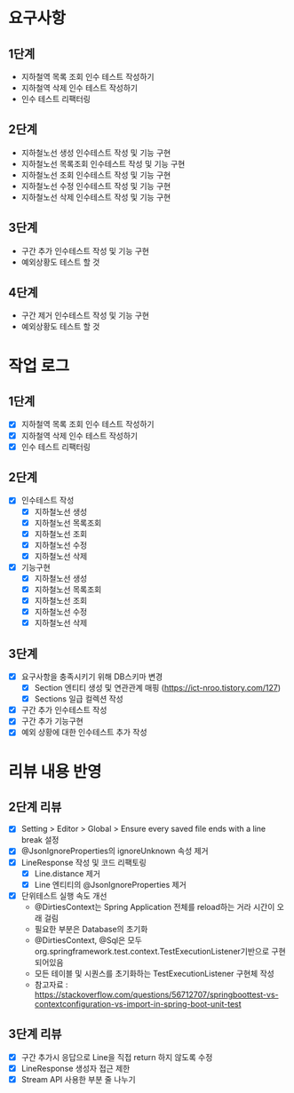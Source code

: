 # 요구사항 
## 1단계 
  - 지하철역 목록 조회 인수 테스트 작성하기
  - 지하철역 삭제 인수 테스트 작성하기
  - 인수 테스트 리팩터링
## 2단계
  - 지하철노선 생성 인수테스트 작성 및 기능 구현
  - 지하철노선 목록조회 인수테스트 작성 및 기능 구현
  - 지하철노선 조회 인수테스트 작성 및 기능 구현
  - 지하철노선 수정 인수테스트 작성 및 기능 구현
  - 지하철노선 삭제 인수테스트 작성 및 기능 구현
## 3단계
  - 구간 추가 인수테스트 작성 및 기능 구현
  - 예외상황도 테스트 할 것 
## 4단계 
  - 구간 제거 인수테스트 작성 및 기능 구현 
  - 예외상황도 테스트 할 것
    
# 작업 로그 
## 1단계 
  - [X] 지하철역 목록 조회 인수 테스트 작성하기
  - [X] 지하철역 삭제 인수 테스트 작성하기
  - [X] 인수 테스트 리팩터링

## 2단계
  - [X] 인수테스트 작성
    - [X] 지하철노선 생성
    - [X] 지하철노선 목록조회
    - [X] 지하철노선 조회
    - [X] 지하철노선 수정
    - [X] 지하철노선 삭제

  - [X] 기능구현 
    - [X] 지하철노선 생성
    - [X] 지하철노선 목록조회
    - [X] 지하철노선 조회
    - [X] 지하철노선 수정
    - [X] 지하철노선 삭제
## 3단계
  - [X] 요구사항을 충족시키기 위해 DB스키마 변경 
    - [X] Section 엔티티 생성 및 연관관계 매핑 (https://ict-nroo.tistory.com/127)
    - [X] Sections 일급 컬렉션 작성 
  - [X] 구간 추가 인수테스트 작성
  - [X] 구간 추가 기능구현
  - [X] 예외 상황에 대한 인수테스트 추가 작성 

# 리뷰 내용 반영
## 2단계 리뷰
  - [X] Setting > Editor > Global > Ensure every saved file ends with a line break 설정
  - [X] @JsonIgnoreProperties의 ignoreUnknown 속성 제거 
  - [X] LineResponse 작성 및 코드 리팩토링
    - [X] Line.distance 제거
    - [X] Line 엔티티의 @JsonIgnoreProperties 제거
  - [X] 단위테스트 실행 속도 개선
    - @DirtiesContext는 Spring Application 전체를 reload하는 거라 시간이 오래 걸림  
    - 필요한 부분은 Database의 초기화
    - @DirtiesContext, @Sql은 모두 org.springframework.test.context.TestExecutionListener기반으로 구현되어있음
    - 모든 테이블 및 시퀀스를 초기화하는 TestExecutionListener 구현체 작성 
    - 참고자료 : https://stackoverflow.com/questions/56712707/springboottest-vs-contextconfiguration-vs-import-in-spring-boot-unit-test

## 3단계 리뷰
  - [X] 구간 추가시 응답으로 Line을 직접 return 하지 않도록 수정 
  - [X] LineResponse 생성자 접근 제한
  - [X] Stream API 사용한 부분 줄 나누기
